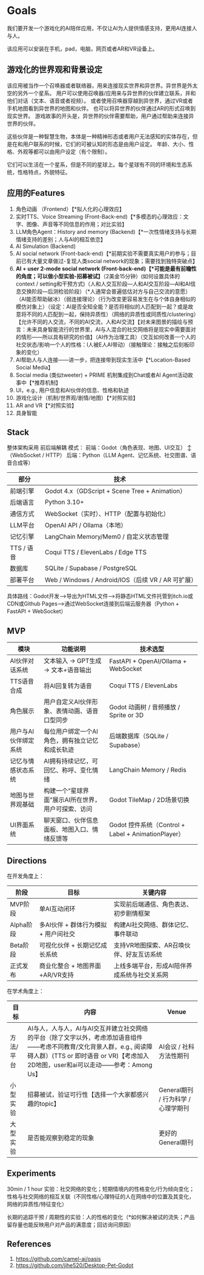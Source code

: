 
# Goals

我们要开发一个游戏化的AI陪伴应用，不仅让AI为人提供情感支持，更用AI连接人与人。

该应用可以安装在手机，pad，电脑，网页或者AR和VR设备上。

## 游戏化的世界观和背景设定

该应用被当作一个召唤器或者联络器，用来连接现实世界和异世界。异世界是外太空的另外一个星系。
用户可以使用召唤器/应用来与异世界的伙伴建立联系，并和他们对话（文本、语音或者视频）。
或者使用召唤器穿越到异世界，通过VR或者手机地图看到异世界的地图和伙伴。
也可以将异世界的伙伴通过AR的形式召唤到现实世界。
游戏故事的开头是，异世界的伙伴需要帮助，用户通过帮助来连接异世界的伙伴。

这些伙伴是一种智慧生物，本体是一种精神形态或者用户无法感知的实体存在，但是在和用户联系的时候，它们的可被认知的形态是由用户设定。
年龄、大小、性格、外观等都可以由用户设定（有个限制）。

它们可以生活在一个星系，但是不同的星球上。每个星球有不同的环境和生态系统，性格特点，外貌特征。


## 应用的Features

1. 角色动画 （Frontend）【*拟人化的心理效应】
2. 实时TTS、Voice Streaming (Front-Back-end)【*多模态的心理效应：文字、图像、声音等不同信息的作用；对比实验】
3. LLM角色Agent：History and memory (Backend)【*一次性情绪支持与长期情绪支持的差别；人与AI的相互依恋】
4. AI Simulation (Backend)
5. AI social network (Front-back-end)【*前期实验不需要真实用户的参与；目前已有大量文章做过-复现人类social network的现象；需要找到独特突破点】
6. **AI + user 2-mode social network (Front-back-end)【*可能是最有前瞻性的角度；可以做小型实验-招募被试】**（2美金15分钟）(如何设置具体的context / setting和干预方式)（人和人交互阶段—人和AI交互阶段—AI和AI信息交换阶段—后测检验阶段）（*人通常会普遍低估对方与自己交流的意愿）（AI能否帮助破冰）（弱连接理论）（行为改变更容易发生在与个体自身相似的模仿对象上）（设定：AI是否全知全能？是否将相似的人匹配到一起？或是故意将不同的人匹配到一起，保持异质性）（网络的异质性或同质性/clustering）【允许不同的人交流，不同的AI交流，人和AI交流】【对未来图景的描绘与预言：未来具身智能流行的世界里，AI与人混合的社交网络将是现实中需要面对的情形——所以具有研究的价值】（AI作为治理工具）（交互如何改善一个人的社交状态/影响一个人的性格：I人被E人AI带动）（接触理论：接触之后刻板印象的变化）
7. AI帮助人与人连接——进一步，把连接带到现实生活中【*Location-Based Social Media】
8. Social media (类似tweeter) + PRIME 机制集成到Chat或者AI Agent活动故事中【*推荐机制】
9. UI，e.g., 用户信息和AI伙伴的信息、性格和轨迹
10. 游戏化设计（机制/世界观/剧情/地图）【*对照实验】
11. AR and VR【*对照实验】
12. 具身智能


## Stack

整体架构采用 前后端解耦 模式：
前端：Godot（角色表现、地图、UI交互）
    ↕（WebSocket / HTTP）
后端：Python（LLM Agent、记忆系统、社交图谱、语音合成等）

| 部分       | 技术                                           |
| -------- | -------------------------------------------- |
| 前端引擎     | Godot 4.x（GDScript + Scene Tree + Animation） |
| 后端语言     | Python 3.10+                                 |
| 通信方式     | WebSocket（实时）、HTTP（配置与初始化）                   |
| LLM平台    | OpenAI API / Ollama（本地）                      |
| 记忆引擎     | LangChain Memory/Mem0 / 自定义状态管理                   |
| TTS / 语音 | Coqui TTS / ElevenLabs / Edge TTS            |
| 数据库      | SQLite / Supabase / PostgreSQL               |
| 部署平台     | Web / Windows / Android/IOS（后续 VR / AR 可扩展）      |


具体路线：Godot开发—>导出为HTML文件—>将静态HTML文件托管到itch.io或CDN或Github Pages—>通过WebSocket连接到后端云服务器（Python + FastAPI + WebSocket）

## MVP

| 模块          | 功能说明                        | 技术选型                                          |
| ----------- | --------------------------- | --------------------------------------------- |
| AI伙伴对话系统    | 文本输入 → GPT生成 → 文本+语音输出      | FastAPI + OpenAI/Ollama + WebSocket           |
| TTS语音合成     | 将AI回复转为语音                   | Coqui TTS / ElevenLabs                        |
| 角色展示        | 用户自定义AI伙伴形象、表情动画、语音口型同步     | Godot 动画树 / 音频播放 / Sprite or 3D               |
| 用户与AI伙伴绑定系统 | 每位用户绑定一个AI角色，拥有独立记忆和成长轨迹    | 后端数据库（SQLite / Supabase）                      |
| 记忆与情感状态系统   | AI拥有持续记忆，可回忆、称呼、变化情绪        | LangChain Memory / Redis                      |
| 地图与世界观基础    | 构建一个“星球界面”展示AI所在世界，用户可探索、访问 | Godot TileMap / 2D场景切换                        |
| UI界面系统      | 聊天窗口、伙伴信息面板、地图入口、情绪反馈等      | Godot 控件系统（Control + Label + AnimationPlayer） |



## Directions

在开发角度上：

| 阶段      | 目标                                | 关键内容                                     |
| --------- | ----------------------------------- | -------------------------------------------- |
| MVP阶段   | 单AI互动闭环                        | 实现前后端通信、角色表达、初步剧情框架       |
| Alpha阶段 | 多AI伙伴 + 群体行为模拟+ 用户间社交 | 构建AI社交网络、群体记忆、事件联动           |
| Beta阶段  | 可视化伙伴 + 长期记忆成长系统       | 支持VR地图探索、AR召唤伙伴、好友互访系统     |
| 正式发布  | 商业化整合 + 地图界面+AR/VR支持     | 上线多端平台，形成AI陪伴养成系统与社交关系网 |

在学术角度上：

| 目标      | 内容                                                         | Venue                               |
| --------- | ------------------------------------------------------------ | ----------------------------------- |
| 方法/平台 | AI与人，人与人，AI与AI交互并建立社交网络的平台（除了文字以外，考虑添加语音组件——考虑不同教育/文化背景人群，e.g., 阅读障碍人群）(TTS or 即时语音 or VR)【考虑加入2D地图，user和ai可以走动——参考：Among Us】 | AI会议 / 社科方法性期刊             |
| 小型实验  | 招募被试，验证可行性【选择一个大家都感兴趣的topic】          | General期刊 / 行为科学 / 心理学期刊 |
| 大型实验  | 是否能观察到稳定的现象                                       | 更好的General期刊                   |

## Experiments

30min / 1 hour 实验：社交网络的变化；短期情境内的性格变化/行为倾向变化；性格与社交网络的相互关联（不同性格/心理特征的人在网络中的位置及其变化，网络的异质性/特征变化）

长期的追踪干预 / 周期性的实验：人的性格的变化（*如何解决被试的流失；产品留存量也能反映用户对产品的满意度；回访询问原因）

## References

1. https://github.com/camel-ai/oasis
2. https://github.com/jihe520/Desktop-Pet-Godot
